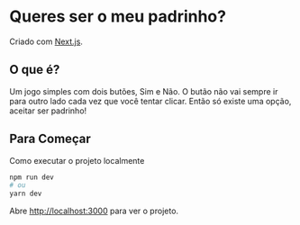 # Queres ser o meu padrinho?

Criado com [Next.js](https://nextjs.org/).

## O que é?

Um jogo simples com dois butões, Sim e Não. O butão não vai sempre ir para outro lado cada vez que você tentar clicar.
Então só existe uma opção, aceitar ser padrinho!

## Para Começar

Como executar o projeto localmente

```bash
npm run dev
# ou
yarn dev
```

Abre [http://localhost:3000](http://localhost:3000) para ver o projeto.